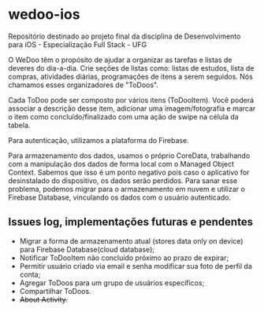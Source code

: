 # wedoo-ios
Repositório destinado ao projeto final da disciplina de Desenvolvimento para iOS - Especialização Full Stack - UFG

O WeDoo têm o propósito de ajudar a organizar as tarefas e listas de deveres do dia-a-dia.
Crie seções de listas como: listas de estudos, lista de compras, atividades diárias, programações de itens a serem seguidos. Nós chamamos esses organizadores de "ToDoos".

Cada ToDoo pode ser composto por vários itens (ToDooItem). Você poderá associar a descrição desse item, adicionar uma imagem/fotografia e marcar o item como concluído/finalizado com uma ação de swipe na célula da tabela.

Para autenticação, utilizamos a plataforma do Firebase. 

Para armazenamento dos dados, usamos o próprio CoreData, trabalhando com a manipulação dos dados de forma local com o Managed Object Context. Sabemos que isso é um ponto negativo pois caso o aplicativo for desinstalado do dispositivo, os dados serão perdidos. Para sanar esse problema, podemos migrar para o armazenamento em nuvem e utilizar o Firebase Database, vinculando os dados com o usuário autenticado.

## Issues log, implementações futuras e pendentes
 - Migrar a forma de armazenamento atual (stores data only on device) para Firebase Database(cloud database);
 - Notificar ToDooItem não concluído próximo ao prazo de expirar;
 - Permitir usuário criado via email e senha modificar sua foto de perfil da conta;
 - Agregar ToDoos para um grupo de usuários específicos;
 - Compartilhar ToDoos.
 - ~~About Activity.~~
